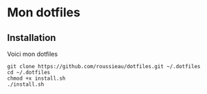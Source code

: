 # Mon dotfiles
## Installation 
Voici mon dotfiles
```
git clone https://github.com/roussieau/dotfiles.git ~/.dotfiles
cd ~/.dotfiles
chmod +x install.sh
./install.sh
```
